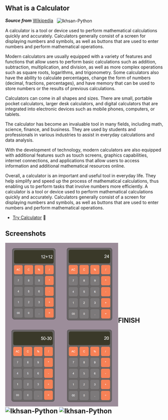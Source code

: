 ## What is a Calculator

***Source from*** [Wikipedia](https://en.wikipedia.org/wiki/Calculator) &nbsp; <img align="center" alt="Ikhsan-Python" height="45" width="45" src="https://upload.wikimedia.org/wikipedia/commons/2/26/Paullusmagnus-logo_%28large%29.png">


A calculator is a tool or device used to perform mathematical calculations quickly and accurately. Calculators generally consist of a screen for displaying numbers and symbols, as well as buttons that are used to enter numbers and perform mathematical operations.

Modern calculators are usually equipped with a variety of features and functions that allow users to perform basic calculations such as addition, subtraction, multiplication, and division, as well as more complex operations such as square roots, logarithms, and trigonometry. Some calculators also have the ability to calculate percentages, change the form of numbers (decimal, fractions, percentages), and have memory that can be used to store numbers or the results of previous calculations.

Calculators can come in all shapes and sizes. There are small, portable pocket calculators, larger desk calculators, and digital calculators that are integrated into electronic devices such as mobile phones, computers, or tablets.

The calculator has become an invaluable tool in many fields, including math, science, finance, and business. They are used by students and professionals in various industries to assist in everyday calculations and data analysis.

With the development of technology, modern calculators are also equipped with additional features such as touch screens, graphics capabilities, internet connections, and applications that allow users to access information and additional mathematical resources online.

Overall, a calculator is an important and useful tool in everyday life. They help simplify and speed up the process of mathematical calculations, thus enabling us to perform tasks that involve numbers more efficiently. A calculator is a tool or device used to perform mathematical calculations quickly and accurately. Calculators generally consist of a screen for displaying numbers and symbols, as well as buttons that are used to enter numbers and perform mathematical operations.

- [Try Calculator](https://donihsan.github.io/Aesthetic-Calculator/) 📱

## Screenshots

<img align="left" width="180" height="260" src="https://github.com/DONIHSAN/Aesthetic-Calculator/blob/main/screenshots/ss2.png?raw=true"></a>

<img align="left" width="180" height="260" src="https://github.com/DONIHSAN/Aesthetic-Calculator/blob/main/screenshots/ss3.png?raw=true"></a>

<img align="left" width="180" height="260" src="https://github.com/DONIHSAN/Aesthetic-Calculator/blob/main/screenshots/ss4.png?raw=true"></a>

<img align="left" width="180" height="260" src="https://github.com/DONIHSAN/Aesthetic-Calculator/blob/main/screenshots/ss5.png?raw=true"></a>


<br></br>
<br></br>
<br></br>
<br></br>
<br></br>
<br></br>


## FINISH <img align="center" alt="Ikhsan-Python" height="40" width="45" src="https://em-content.zobj.net/source/microsoft-teams/337/student_1f9d1-200d-1f393.png"> <img align="center" alt="Ikhsan-Python" height="40" width="45" src="https://em-content.zobj.net/thumbs/160/twitter/348/flag-indonesia_1f1ee-1f1e9.png">

